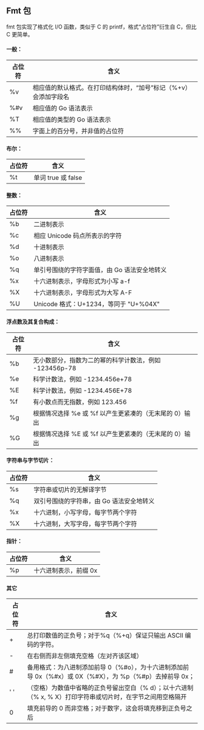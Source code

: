 ## Fmt 包

fmt 包实现了格式化 I/O 函数，类似于 C 的 printf，格式“占位符”衍生自 C，但比 C 更简单。

#### 一般：

| 占位符 | 含义                                                            |
| ------ | --------------------------------------------------------------- |
| %v     | 相应值的默认格式。在打印结构体时，“加号”标记（%+v）会添加字段名 |
| %#v    | 相应值的 Go 语法表示                                            |
| %T     | 相应值的类型的 Go 语法表示                                      |
| %%     | 字面上的百分号，并非值的占位符                                  |

#### 布尔：

| 占位符 | 含义               |
| ------ | ------------------ |
| %t     | 单词 true 或 false |

#### 整数：

| 占位符 | 含义                                         |
| ------ | -------------------------------------------- |
| %b     | 二进制表示                                   |
| %c     | 相应 Unicode 码点所表示的字符                |
| %d     | 十进制表示                                   |
| %o     | 八进制表示                                   |
| %q     | 单引号围绕的字符字面值，由 Go 语法安全地转义 |
| %x     | 十六进制表示，字母形式为小写 a-f             |
| %X     | 十六进制表示，字母形式为大写 A-F             |
| %U     | Unicode 格式：U+1234，等同于 "U+%04X"        |

#### 浮点数及其复合构成：

| 占位符 | 含义                                                   |
| ------ | ------------------------------------------------------ |
| %b     | 无小数部分，指数为二的幂的科学计数法，例如 -123456p-78 |
| %e     | 科学计数法，例如 -1234.456e+78                         |
| %E     | 科学计数法，例如 -1234.456E+78                         |
| %f     | 有小数点而无指数，例如 123.456                         |
| %g     | 根据情况选择 %e 或 %f 以产生更紧凑的（无末尾的 0）输出 |
| %G     | 根据情况选择 %E 或 %f 以产生更紧凑的（无末尾的 0）输出 |

#### 字符串与字节切片：

| 占位符 | 含义                                     |
| ------ | ---------------------------------------- |
| %s     | 字符串或切片的无解译字节                 |
| %q     | 双引号围绕的字符串，由 Go 语法安全地转义 |
| %x     | 十六进制，小写字母，每字节两个字符       |
| %X     | 十六进制，大写字母，每字节两个字符       |

#### 指针：

| 占位符 | 含义                  |
| ------ | --------------------- |
| %p     | 十六进制表示，前缀 0x |

#### 其它

| 占位符 | 含义                                                                                                        |
| ------ | ----------------------------------------------------------------------------------------------------------- |
| +      | 总打印数值的正负号；对于%q（%+q）保证只输出 ASCII 编码的字符。                                              |
| -      | 在右侧而非左侧填充空格（左对齐该区域）                                                                      |
| #      | 备用格式：为八进制添加前导 0（%#o），为十六进制添加前导 0x（%#x）或 0X（%#X），为 %p（%#p）去掉前导 0x；    |
| ' '    | （空格）为数值中省略的正负号留出空白（% d）；以十六进制（% x, % X）打印字符串或切片时，在字节之间用空格隔开 |
| 0      | 填充前导的 0 而非空格；对于数字，这会将填充移到正负号之后                                                   |

